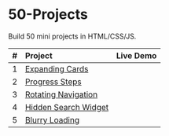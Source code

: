 # 50-Projects

Build 50 mini projects in HTML/CSS/JS.

|  #  | Project                                                                                                  | Live Demo |
| :-: | :------------------------------------------------------------------------------------------------------- | :-------: |
|  1  | [Expanding Cards](https://github.com/maggieChangFun/50-Projects/tree/main/Expanding%20Cards)             |           |
|  2  | [Progress Steps](https://github.com/maggieChangFun/50-Projects/tree/main/Progress%20Steps)               |           |
|  3  | [Rotating Navigation](https://github.com/maggieChangFun/50-Projects/tree/main/Rotating%20Navigation)     |           |
|  4  | [Hidden Search Widget](https://github.com/maggieChangFun/50-Projects/tree/main/Hidden%20Search%20Widget) |           |
|  5  | [Blurry Loading](https://github.com/maggieChangFun/50-Projects/tree/main/Blurry%20Loading)               |           |
